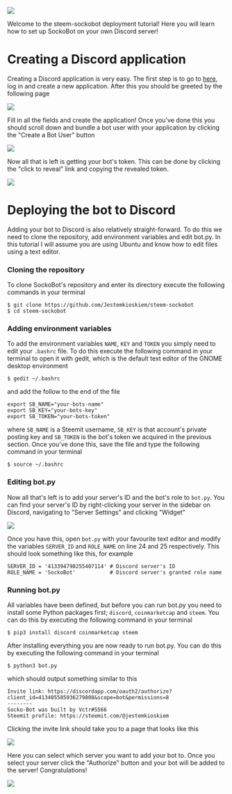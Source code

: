 ![](https://steemit-production-imageproxy-thumbnail.s3.amazonaws.com/U5dred14zXwb47ouJw2YJtYciEktt1K_1680x8400)

Welcome to the steem-sockobot deployment tutorial! Here you will learn how to set up SockoBot on your own Discord server!

# Creating a Discord application

Creating a Discord application is very easy. The first step is to go to [here](https://discordapp.com/developers/applications/me), log in and create a new application. After this you should be greeted by the following page

![](https://i.imgur.com/gqxeDbV.png)

Fill in all the fields and create the application! Once you've done this you should scroll down and bundle a bot user with your application by clicking the "Create a Bot User" button

![](https://i.imgur.com/ZsiNbO4.png)

Now all that is left is getting your bot's token. This can be done by clicking the "click to reveal" link and copying the revealed token.

![](https://i.imgur.com/5lCQ3cR.png)

# Deploying the bot to Discord

Adding your bot to Discord is also relatively straight-forward. To do this we need to clone the repository, add environment variables and edit bot.py. In this tutorial I will assume you are using Ubuntu and know how to edit files using a text editor.

### Cloning the repository

To clone SockoBot's repository and enter its directory execute the following commands in your terminal

```
$ git clone https://github.com/Jestemkioskiem/steem-sockobot
$ cd steem-sockobot
```

### Adding environment variables

To add the environment variables `NAME`, `KEY` and `TOKEN` you simply need to edit your `.bashrc` file. To do this execute the following command in your terminal to open it with gedit, which is the default text editor of the GNOME desktop environment

```
$ gedit ~/.bashrc
```
and add the follow to the end of the file

```
export SB_NAME="your-bots-name"
export SB_KEY="your-bots-key"
export SB_TOKEN="your-bots-token"
```
where `SB_NAME` is a Steemit username, `SB_KEY` is that account's private posting key and `SB_TOKEN` is the bot's token we acquired in the previous section. Once you've done this, save the file and type the following command in your terminal

```
$ source ~/.bashrc
```

### Editing bot.py

Now all that's left is to add your server's ID and the bot's role to `bot.py`. You can find your server's ID by right-clicking your server in the sidebar on Discord, navigating to "Server Settings" and clicking "Widget"

![](https://i.imgur.com/5KVFzXp.png)

Once you have this, open `bot.py` with your favourite text editor and modify the variables `SERVER_ID` and `ROLE_NAME` on line 24 and 25 respectively. This should look something like this, for example

```
SERVER_ID = '413394798255407114' # Discord server's ID
ROLE_NAME = 'SockoBot'           # Discord server's granted role name
```

### Running bot.py

All variables have been defined, but before you can run bot.py you need to install some Python packages first; `discord`, `coinmarketcap` and `steem`. You can do this by executing the following command in your terminal

```
$ pip3 install discord coinmarketcap steem
```

After installing everything you are now ready to run bot.py. You can do this by executing the following command in your terminal

```
$ python3 bot.py
```

which should output something similar to this

```
Invite link: https://discordapp.com/oauth2/authorize?client_id=413405585036279808&scope=bot&permissions=8
--------
Socko-Bot was built by Vctr#5566
Steemit profile: https://steemit.com/@jestemkioskiem
```

Clicking the invite link should take you to a page that looks like this

![](https://i.imgur.com/bG20fLv.png)

Here you can select which server you want to add your bot to. Once you select your server click the "Authorize" button and your bot will be added to the server! Congratulations!

![](https://i.imgur.com/nxtetc9.png)
